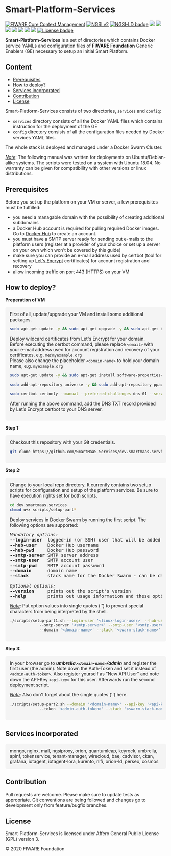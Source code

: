 # Smart-Platform-Services

[![FIWARE Core Context Management](https://nexus.lab.fiware.org/static/badges/chapters/core.svg)](https://www.fiware.org/developers/catalogue/)
[![NGSI v2](https://nexus.lab.fiware.org/repository/raw/public/badges/specifications/ngsiv2.svg)](http://fiware-ges.github.io/orion/api/v2/stable/)
[![NGSI-LD badge](https://img.shields.io/badge/NGSI-LD-red.svg)](https://www.etsi.org/deliver/etsi_gs/CIM/001_099/009/01.02.01_60/gs_cim009v010201p.pdf)
[![](https://nexus.lab.fiware.org/repository/raw/public/badges/chapters/processing.svg)](./processing/README.md)
[![](https://nexus.lab.fiware.org/repository/raw/public/badges/chapters/visualization.svg)](./processing/README.md)
[![](https://nexus.lab.fiware.org/repository/raw/public/badges/chapters/media-streams.svg)](./processing/README.md)
[![](https://nexus.lab.fiware.org/repository/raw/public/badges/chapters/api-management.svg)](./data-publication/README.md)
[![](https://nexus.lab.fiware.org/repository/raw/public/badges/chapters/data-publication.svg)](./data-publication/README.md)
[![](https://nexus.lab.fiware.org/repository/raw/public/badges/chapters/data-monetization.svg)](./data-publication/README.md)
[![](https://nexus.lab.fiware.org/repository/raw/public/badges/chapters/security.svg)](./security/README.md)
[![License badge](https://img.shields.io/github/license/telefonicaid/fiware-orion.svg)](https://opensource.org/licenses/AGPL-3.0)

<b>Smart-Platform-Services</b> is a set of directories which contains Docker service YAMLs and configuration files of <b>FIWARE Foundation</b> Generic Enablers (GE) necessary to setup an initial Smart Platform.

## Content ##
- [Prerequisites](#prerequisites)
- [How to deploy?](#how-to-deploy)
- [Services incorporated](#services-incorporated)
- [Contribution](#contribution)
- [License](#license)

Smart-Platform-Services consists of two directories, `services` and `config`:

- `services` directory consists of all the Docker YAML files which contains instruction for the deployment of the GE
- `config` directory consists of all the configuration files needed by Docker services YAML files.

The whole stack is deployed and managed under a Docker Swarm Cluster.

<u><i>Note</i></u>: The following manual was written for deployments on Ubuntu/Debian-alike systems. The scripts were tested on a system with Ubuntu 18.04. No warranty can be given for compatibility with other versions or linux distributions.

## Prerequisites ##
Before you set up the platform on your VM or server, a few prerequisites must be fulfilled:

- you need a managable domain with the possibility of creating additional subdomains
- a Docker Hub account is required for pulling required Docker images. Go to [Docker Hub](https://hub.docker.com) to create an account.
- you must have a SMTP server ready for sending out e-mails to the platform users (register at a provider of your choice or set up a server on your own which won't be covered by this guide)
- make sure you can provide an e-mail address used by certbot (tool for setting up [Let's Encrypt](https://letsencrypt.org) certificates) for account registration and recovery
- allow incoming traffic on port 443 (HTTPS) on your VM

## How to deploy? ##

**Preperation of VM**

<div style="padding: 1em; border-radius: 0.4em; background: #F4F4F4;">
First of all, update/upgrade your VM and install some additional packages.

```bash
sudo apt-get update -y && sudo apt-get upgrade -y && sudo apt-get install -y zip unzip git
```

Deploy wildcard certificates from Let's Encrypt for your domain.  
Before executing the certbot command, please replace `<email>` with your e-mail address used for account registration and recovery of your certificates, e.g. `me@myexample.org`  
Please also change the placeholder `<domain-name>` to hold your domain name, e.g. `myexample.org`

```bash
sudo apt-get update -y && sudo apt-get install software-properties-common -y

sudo add-apt-repository universe -y && sudo add-apt-repository ppa:certbot/certbot -y && sudo apt-get update -y && sudo apt-get install certbot python-certbot-nginx -y

sudo certbot certonly --manual --preferred-challenges dns-01 --server https://acme-v02.api.letsencrypt.org/directory --email <email> --no-eff-email --manual-public-ip-logging-ok --agree-tos -d *.<domain-name>
```

After running the above command, add the DNS TXT record provided by Let’s Encrypt certbot to your DNS server.
</div>

**Step 1:**
<div style="padding: 1em; border-radius: 0.4em; background: #F4F4F4;">
Checkout this repository with your Git credentials.

```bash
git clone https://github.com/SmartMaaS-Services/dev.smartmaas.services.git
```
</div>

**Step 2:**
<div style="padding: 1em; border-radius: 0.4em; background: #F4F4F4;">
Change to your local repo directory. It currently contains two setup scripts for configuration and setup of the platform services. Be sure to have execution rights set for both scripts.

```bash
cd dev.smartmaas.services
chmod u+x scripts/setup-part*
```
Deploy services in Docker Swarm by running the first script. The following options are supported:

<pre>
<i>Mandatory options:</i>  
<b>--login-user</b>  logged-in (or SSH) user that will be added to the docker user group 
<b>--hub-user</b>    Docker Hub username  
<b>--hub-pwd</b>     Docker Hub password  
<b>--smtp-server</b> SMTP server address  
<b>--smtp-user</b>   SMTP account user  
<b>--smtp-pwd</b>    SMTP account password  
<b>--domain</b>      domain name  
<b>--stack</b>       stack name for the Docker Swarm - can be chosen freely  

<i>Optional options:</i> 
<b>--version</b>     prints out the script's version  
<b>--help</b>        prints out usage information and these options
</pre>

<u><i>Note</i></u>: Put option values into single quotes ('') to prevent special characters from being interpreted by the shell.

```bash
./scripts/setup-part1.sh --login-user '<linux-login-user>' --hub-user '<dockerhub-username>' --hub-pwd '<dockerhub-password>'
			 --smtp-server '<smtp-server>' --smtp-user '<smtp-user>' --smtp-pwd '<smtp-password>'
			 --domain '<domain-name>' --stack '<swarm-stack-name>'
```
</div>

**Step 3:** 
<div style="padding: 1em; border-radius: 0.4em; background: #F4F4F4;">
In your browser go to <b><i>umbrella.<code>&lt;domain-name&gt;</code>/admin</i></b> and register the first user (the admin). Note down the Auth-Token and set it instead of <code>&lt;admin-auth-token&gt;</code>. Also register yourself as "New API User" and note down the API-Key <code>&lt;api-key&gt;</code> for this user. Afterwards run the second deployment script.

<u><i>Note</i></u>: Also don't forget about the single quotes ('') here.

```bash
./scripts/setup-part2.sh --domain '<domain-name>' --api-key '<api-key>'
			 --token '<admin-auth-token>' --stack '<swarm-stack-name>'
```
</div>

## Services incorporated ##

<div style="padding: 1em; border-radius: 0.4em; background: #F4F4F4;">
mongo, nginx, mail, ngsiproxy, orion, quantumleap, keyrock, umbrella, apinf, tokenservice, tenant-manager, wirecloud, bae, cadvisor, ckan, grafana, iotagent, iotagent-lora, kurento, nifi, orion-ld, perseo, cosmos
</div>

## Contribution ##

Pull requests are welcome. Please make sure to update tests as appropriate.
Git conventions are being followed and changes go to development only from feature/bugfix branches.

## License ##

Smart-Platform-Services is licensed under Affero General Public License (GPL) version 3.

© 2020 FIWARE Foundation
